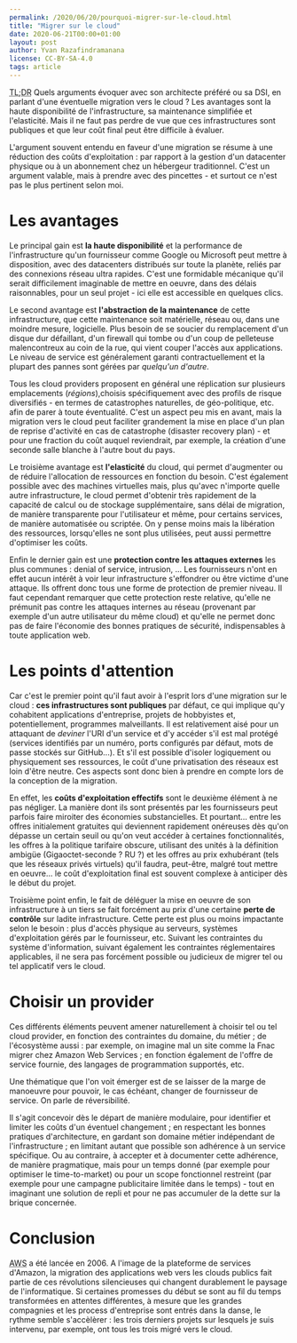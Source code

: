 ```yaml
---
permalink: /2020/06/20/pourquoi-migrer-sur-le-cloud.html
title: "Migrer sur le cloud"
date: 2020-06-21T00:00+01:00
layout: post
author: Yvan Razafindramanana
license: CC-BY-SA-4.0
tags: article
---
```


<acronym title="En résumé... (Too long; Didn't Read)">TL;DR</acronym>
Quels arguments évoquer avec son architecte préféré ou sa DSI, en parlant d'une éventuelle migration vers le cloud ? Les avantages sont la haute disponibilité de l'infrastructure, sa maintenance simplifiée et l'elasticité. Mais il ne faut pas perdre de vue que ces infrastructures sont publiques et que leur coût final peut être difficile à évaluer.

<!--more-->

L'argument souvent entendu en faveur d'une migration se résume à une réduction des coûts d'exploitation&nbsp;: par rapport à la gestion d'un datacenter physique ou à un abonnement chez un hébergeur traditionnel. C'est un argument valable, mais à prendre avec des pincettes - et surtout ce n'est pas le plus pertinent selon moi.

# Les avantages

Le principal gain est __la haute disponibilité__ et la performance de l'infrastructure qu'un fournisseur comme Google ou Microsoft peut mettre à disposition, avec des datacenters distribués sur toute la planète, reliés par des connexions réseau ultra rapides. C'est une formidable mécanique qu'il serait difficilement imaginable de mettre en oeuvre, dans des délais raisonnables, pour un seul projet - ici elle est accessible en quelques clics.

Le second avantage est __l'abstraction de la maintenance__ de cette infrastructure, que cette maintenance soit matérielle, réseau ou, dans une moindre mesure, logicielle. Plus besoin de se soucier du remplacement d'un disque dur défaillant, d'un firewall qui tombe ou d'un coup de pelleteuse malencontreux au coin de la rue, qui vient couper l'accès aux applications. Le niveau de service est généralement garanti contractuellement et la plupart des pannes sont gérées par _quelqu'un d'autre_.

Tous les cloud providers proposent en général une réplication sur plusieurs emplacements (_régions_),choisis spécifiquement avec des profils de risque diversifiés - en termes de catastrophes naturelles, de géo-politique, etc. afin de parer à toute éventualité. C'est un aspect peu mis en avant, mais la migration vers le cloud peut faciliter grandement la mise en place d'un plan de reprise d'activité en cas de catastrophe (disaster recovery plan) - et pour une fraction du coût auquel reviendrait, par exemple, la création d'une seconde salle blanche à l'autre bout du pays.

Le troisième avantage est __l'elasticité__ du cloud, qui permet d'augmenter ou de réduire l'allocation de ressources en fonction du besoin. C'est également possible avec des machines virtuelles mais, plus qu'avec n'importe quelle autre infrastructure, le cloud permet d'obtenir très rapidement de la capacité de calcul ou de stockage supplémentaire, sans délai de migration, de manière transparente pour l'utilisateur et même, pour certains services, de manière automatisée ou scriptée. On y pense moins mais la libération des ressources, lorsqu'elles ne sont plus utilisées, peut aussi permettre d'optimiser les coûts.

Enfin le dernier gain est une __protection contre les attaques externes__ les plus communes&nbsp;: denial of service, intrusion, ... Les fournisseurs n'ont en effet aucun intérêt à voir leur infrastructure s'effondrer ou être victime d'une attaque. Ils offrent donc tous une forme de protection de premier niveau. Il faut cependant remarquer que cette protection reste relative, qu'elle ne prémunit pas contre les attaques internes au réseau (provenant par exemple d'un autre utilisateur du même cloud) et qu'elle ne permet donc pas de faire l'économie des bonnes pratiques de sécurité, indispensables à toute application web.

# Les points d'attention

Car c'est le premier point qu'il faut avoir à l'esprit lors d'une migration sur le cloud&nbsp;: __ces infrastructures sont publiques__ par défaut, ce qui implique qu'y cohabitent applications d'entreprise, projets de hobbyistes et, potentiellement, programmes malveillants. Il est relativement aisé pour un attaquant de _deviner_ l'URI d'un service et d'y accéder s'il est mal protégé (services identifiés par un numéro, ports configurés par défaut, mots de passe stockés sur GitHub...). Et s'il est possible d'isoler logiquement ou physiquement ses ressources, le coût d'une privatisation des réseaux est loin d'être neutre. Ces aspects sont donc bien à prendre en compte lors de la conception de la migration.

En effet, les __coûts d'exploitation effectifs__ sont le deuxième élément à ne pas négliger. La manière dont ils sont présentés par les fournisseurs peut parfois faire miroiter des économies substancielles. Et pourtant... entre les offres initialement gratuites qui deviennent rapidement onéreuses dès qu'on dépasse un certain seuil ou qu'on veut accéder à certaines fonctionnalités, les offres à la politique tarifaire obscure, utilisant des unités à la définition ambigüe (Gigaoctet-seconde ? RU ?) et les offres au prix exhubérant (tels que les réseaux privés virtuels) qu'il faudra, peut-être, malgré tout mettre en oeuvre... le coût d'exploitation final est souvent complexe à anticiper dès le début du projet.

Troisième point enfin, le fait de déléguer la mise en oeuvre de son infrastructure à un tiers se fait forcément au prix d'une certaine __perte de contrôle__ sur ladite infrastructure. Cette perte est plus ou moins impactante selon le besoin&nbsp;: plus d'accès physique au serveurs, systèmes d'exploitation gérés par le fournisseur, etc. Suivant les contraintes du système d'information, suivant également les contraintes réglementaires applicables, il ne sera pas forcément possible ou judicieux de migrer tel ou tel applicatif vers le cloud.

# Choisir un provider

Ces différents éléments peuvent amener naturellement à choisir tel ou tel cloud provider, en fonction des contraintes du domaine, du métier&nbsp;; de l'écosystème aussi&nbsp;: par exemple, on imagine mal un site comme la Fnac migrer chez Amazon Web Services&nbsp;; en fonction également de l'offre de service fournie, des langages de programmation supportés, etc.

Une thématique que l'on voit émerger est de se laisser de la marge de manoeuvre pour pouvoir, le cas échéant, changer de fournisseur de service. On parle de réversibilité.

Il s'agit concevoir dès le départ de manière modulaire, pour identifier et limiter les coûts d'un éventuel changement&nbsp;; en respectant les bonnes pratiques d'architecture, en gardant son domaine métier indépendant de l'infrastructure&nbsp;; en limitant autant que possible son adhérence à un service spécifique. Ou au contraire, à accepter et à documenter cette adhérence, de manière pragmatique, mais pour un temps donné (par exemple pour optimiser le time-to-market) ou pour un scope fonctionnel restreint (par exemple pour une campagne publicitaire limitée dans le temps) - tout en imaginant une solution de repli et pour ne pas accumuler de la dette sur la brique concernée.

# Conclusion

<acronym title="Amazon Web Services">AWS</acronym> a été lancée en 2006. A l'image de la plateforme de services d'Amazon, la migration des applications web vers les clouds publics fait partie de ces révolutions silencieuses qui changent durablement le paysage de l'informatique. Si certaines promesses du début se sont au fil du temps transformées en attentes différentes, à mesure que les grandes compagnies et les process d'entreprise sont entrés dans la danse, le rythme semble s'accèlèrer&nbsp;: les trois derniers projets sur lesquels je suis intervenu, par exemple, ont tous les trois migré vers le cloud.
